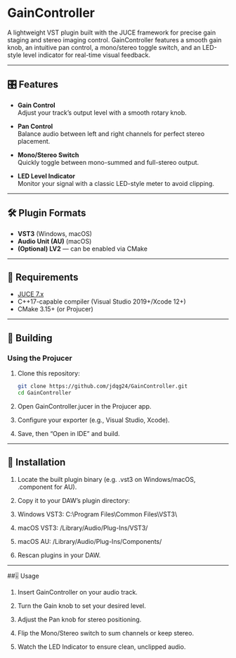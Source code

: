 # GainController

A lightweight VST plugin built with the JUCE framework for precise gain staging and stereo imaging control. GainController features a smooth gain knob, an intuitive pan control, a mono/stereo toggle switch, and an LED-style level indicator for real-time visual feedback.

---

## 🎛️ Features

- **Gain Control**  
  Adjust your track’s output level with a smooth rotary knob.

- **Pan Control**  
  Balance audio between left and right channels for perfect stereo placement.

- **Mono/Stereo Switch**  
  Quickly toggle between mono-summed and full-stereo output.

- **LED Level Indicator**  
  Monitor your signal with a classic LED-style meter to avoid clipping.

---

## 🛠️ Plugin Formats

- **VST3** (Windows, macOS)  
- **Audio Unit (AU)** (macOS)  
- **(Optional) LV2** — can be enabled via CMake

---

## 🔧 Requirements

- [JUCE 7.x](https://juce.com/get-juce)  
- C++17-capable compiler (Visual Studio 2019+/Xcode 12+)  
- CMake 3.15+ (or Projucer)  

---

## 🚧 Building

### Using the Projucer

1. Clone this repository:
   ```bash
   git clone https://github.com/jdqg24/GainController.git
   cd GainController
   
2. Open GainController.jucer in the Projucer app.

3. Configure your exporter (e.g., Visual Studio, Xcode).

4. Save, then “Open in IDE” and build.

---

## 💽 Installation

1. Locate the built plugin binary (e.g. .vst3 on Windows/macOS, .component for AU).

2. Copy it to your DAW’s plugin directory:

3. Windows VST3: C:\Program Files\Common Files\VST3\

4. macOS VST3: /Library/Audio/Plug-Ins/VST3/

5. macOS AU: /Library/Audio/Plug-Ins/Components/

6. Rescan plugins in your DAW.

---

##🎚️ Usage

1. Insert GainController on your audio track.

2. Turn the Gain knob to set your desired level.

3. Adjust the Pan knob for stereo positioning.

4. Flip the Mono/Stereo switch to sum channels or keep stereo.

5. Watch the LED Indicator to ensure clean, unclipped audio.

